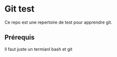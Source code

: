 # Git test 

Ce repo est une repertoire de test pour apprendre git.

## Prérequis

Il faut juste un termianl bash et git